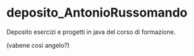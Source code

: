 # deposito_AntonioRussomando
Deposito esercizi e progetti in java del corso di formazione.



(vabene così angelo?)